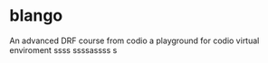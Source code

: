 # blango
An advanced DRF course from codio a playground for codio virtual enviroment
ssss
ssssassss
s